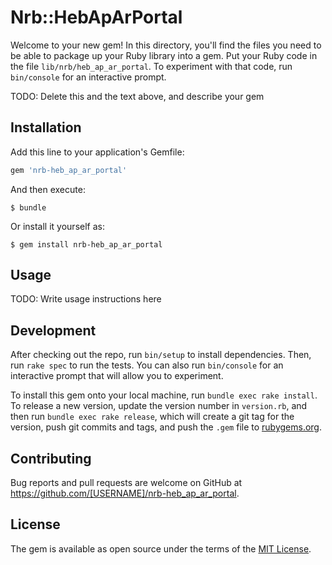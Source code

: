 # Nrb::HebApArPortal

Welcome to your new gem! In this directory, you'll find the files you need to be able to package up your Ruby library into a gem. Put your Ruby code in the file `lib/nrb/heb_ap_ar_portal`. To experiment with that code, run `bin/console` for an interactive prompt.

TODO: Delete this and the text above, and describe your gem

## Installation

Add this line to your application's Gemfile:

```ruby
gem 'nrb-heb_ap_ar_portal'
```

And then execute:

    $ bundle

Or install it yourself as:

    $ gem install nrb-heb_ap_ar_portal

## Usage

TODO: Write usage instructions here

## Development

After checking out the repo, run `bin/setup` to install dependencies. Then, run `rake spec` to run the tests. You can also run `bin/console` for an interactive prompt that will allow you to experiment.

To install this gem onto your local machine, run `bundle exec rake install`. To release a new version, update the version number in `version.rb`, and then run `bundle exec rake release`, which will create a git tag for the version, push git commits and tags, and push the `.gem` file to [rubygems.org](https://rubygems.org).

## Contributing

Bug reports and pull requests are welcome on GitHub at https://github.com/[USERNAME]/nrb-heb_ap_ar_portal.


## License

The gem is available as open source under the terms of the [MIT License](http://opensource.org/licenses/MIT).


